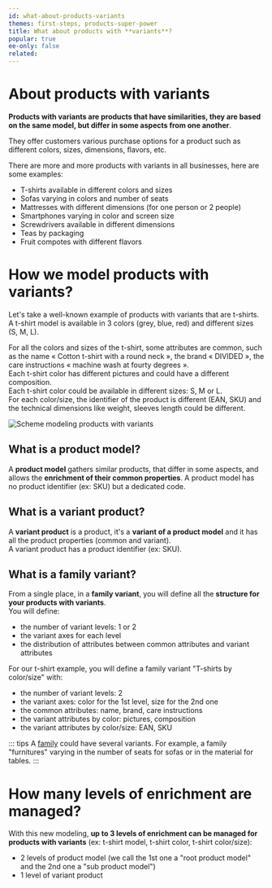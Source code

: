 ```yaml
---
id: what-about-products-variants
themes: first-steps, products-super-power
title: What about products with **variants**?
popular: true
ee-only: false
related:
---
```


# About products with variants

**Products with variants are products that have similarities, they are based on the same model, but differ in some aspects from one another**.

They offer customers various purchase options for a product such as different colors, sizes, dimensions, flavors, etc.

There are more and more products with variants in all businesses, here are some examples:
- T-shirts available in different colors and sizes
- Sofas varying in colors and number of seats
- Mattresses with different dimensions (for one person or 2 people)
- Smartphones varying in color and screen size
- Screwdrivers available in different dimensions
- Teas by packaging
- Fruit compotes with different flavors

# How we model products with variants?

Let's take a well-known example of products with variants that are t-shirts. A t-shirt model is available in 3 colors (grey, blue, red) and different sizes (S, M, L).

For all the colors and sizes of the t-shirt, some attributes are common, such as the name « Cotton t-shirt with a round neck », the brand « DIVIDED », the care instructions « machine wash at fourty degrees ».   
Each t-shirt color has different pictures and could have a different composition.  
Each t-shirt color could be available in different sizes: S, M or L.   
For each color/size, the identifier of the product is different (EAN, SKU) and the technical dimensions like weight, sleeves length could be different.  

![Scheme modeling products with variants](../img/scheme_variants.png)

## What is a product model?

A **product model** gathers similar products, that differ in some aspects, and allows the **enrichment of their common properties**.
A product model has no product identifier (ex: SKU) but a dedicated code.

## What is a variant product?

A **variant product** is a product, it's a **variant of a product model** and it has all the product properties (common and variant).    
A variant product has a product identifier (ex: SKU).

## What is a family variant?

From a single place, in a **family variant**, you will define all the **structure for your products with variants**.  
You will define:
- the number of variant levels: 1 or 2
- the variant axes for each level
- the distribution of attributes between common attributes and variant attributes

For our t-shirt example, you will define a family variant "T-shirts by color/size" with:
- the number of variant levels: 2
- the variant axes: color for the 1st level, size for the 2nd one
- the common attributes: name, brand, care instructions
- the variant attributes by color: pictures, composition
- the variant attributes by color/size: EAN, SKU

::: tips
A [family](/articles/what-is-a-family.html) could have several variants. For example, a family "furnitures" varying in the number of seats for sofas or in the material for tables.
:::

# How many levels of enrichment are managed?
With this new modeling, **up to 3 levels of enrichment can be managed for products with variants** (ex: t-shirt model, t-shirt color, t-shirt color/size):
- 2 levels of product model (we call the 1st one a "root product model" and the 2nd one a "sub product model")
- 1 level of variant product
